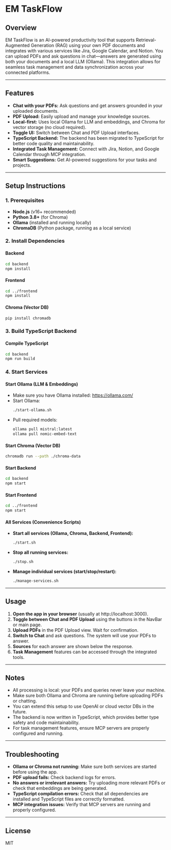 # EM TaskFlow

## Overview
EM TaskFlow is an AI-powered productivity tool that supports Retrieval-Augmented Generation (RAG) using your own PDF documents and integrates with various services like Jira, Google Calendar, and Notion. You can upload PDFs and ask questions in chat—answers are generated using both your documents and a local LLM (Ollama). This integration allows for seamless task management and data synchronization across your connected platforms.

---

## Features
- **Chat with your PDFs:** Ask questions and get answers grounded in your uploaded documents.
- **PDF Upload:** Easily upload and manage your knowledge sources.
- **Local-first:** Uses local Ollama for LLM and embeddings, and Chroma for vector storage (no cloud required).
- **Toggle UI:** Switch between Chat and PDF Upload interfaces.
- **TypeScript Backend:** The backend has been migrated to TypeScript for better code quality and maintainability.
- **Integrated Task Management:** Connect with Jira, Notion, and Google Calendar through MCP integration.
- **Smart Suggestions:** Get AI-powered suggestions for your tasks and projects.

---

## Setup Instructions

### 1. Prerequisites
- **Node.js** (v16+ recommended)
- **Python 3.8+** (for Chroma)
- **Ollama** (installed and running locally)
- **ChromaDB** (Python package, running as a local service)

### 2. Install Dependencies

#### Backend
```sh
cd backend
npm install
```

#### Frontend
```sh
cd ../frontend
npm install
```

#### Chroma (Vector DB)
```sh
pip install chromadb
```

### 3. Build TypeScript Backend

#### Compile TypeScript
```sh
cd backend
npm run build
```

### 4. Start Services

#### Start Ollama (LLM & Embeddings)
- Make sure you have Ollama installed: https://ollama.com/
- Start Ollama:
  ```sh
  ./start-ollama.sh
  ```
- Pull required models:
  ```sh
  ollama pull mistral:latest
  ollama pull nomic-embed-text
  ```

#### Start Chroma (Vector DB)
```sh
chromadb run --path ./chroma-data
```

#### Start Backend
```sh
cd backend
npm start
```

#### Start Frontend
```sh
cd ../frontend
npm start
```

#### All Services (Convenience Scripts)
- **Start all services (Ollama, Chroma, Backend, Frontend):**
  ```sh
  ./start.sh
  ```
- **Stop all running services:**
  ```sh
  ./stop.sh
  ```
- **Manage individual services (start/stop/restart):**
  ```sh
  ./manage-services.sh
  ```

---

## Usage

1. **Open the app in your browser** (usually at http://localhost:3000).
2. **Toggle between Chat and PDF Upload** using the buttons in the NavBar or main page.
3. **Upload PDFs** in the PDF Upload view. Wait for confirmation.
4. **Switch to Chat** and ask questions. The system will use your PDFs to answer.
5. **Sources** for each answer are shown below the response.
6. **Task Management** features can be accessed through the integrated tools.

---

## Notes
- All processing is local: your PDFs and queries never leave your machine.
- Make sure both Ollama and Chroma are running before uploading PDFs or chatting.
- You can extend this setup to use OpenAI or cloud vector DBs in the future.
- The backend is now written in TypeScript, which provides better type safety and code maintainability.
- For task management features, ensure MCP servers are properly configured and running.

---

## Troubleshooting
- **Ollama or Chroma not running:** Make sure both services are started before using the app.
- **PDF upload fails:** Check backend logs for errors.
- **No answers or irrelevant answers:** Try uploading more relevant PDFs or check that embeddings are being generated.
- **TypeScript compilation errors:** Check that all dependencies are installed and TypeScript files are correctly formatted.
- **MCP integration issues:** Verify that MCP servers are running and properly configured.

---

## License
MIT
